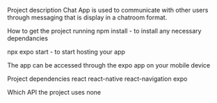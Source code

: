 Project description
Chat App is used to communicate with other users through messaging that is display in a chatroom format.

How to get the project running
npm install - to install any necessary dependancies

npx expo start - to start hosting your app

The app can be accessed through the expo app on your mobile device

Project dependencies
react
react-native
react-navigation
expo

Which API the project uses
none
